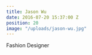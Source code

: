 ```yaml
---
title: Jason Wu
date: 2016-07-20 15:37:00 Z
position: 20
image: "/uploads/jason-wu.jpg"
---
```


Fashion Designer
